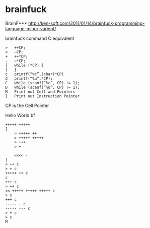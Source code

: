 brainfuck
=========

BrainF***
http://ken-soft.com/2011/01/14/brainfuck-programming-language-minor-varient/

brainfuck command 	C equivalent
```
> 	++CP;
< 	–CP;
+ 	++*CP;
- 	–*CP;
[ 	while (*CP) {
] 	}
c 	printf(“%c”,(char)*CP)
d 	printf(“%u”,*CP);
C 	while (scanf(“%c”, CP) != 1);
D 	while (scanf(“%u”, CP) != 1);
M 	Print out Cell and Pointers
I 	Print out Instruction Pointer
```

CP is the Cell Pointer

Hello World.bf
```
+++++ +++++
[
    > +++++ ++
    > +++++ +++++
    > +++
    > +
 
    <<<< -
]
> ++ c
> + c
+++++ ++ c
c
+++ c
> ++ c
<< +++++ +++++ +++++ c
> c
+++ c
----- - c
----- --- c
> + c
> c
M
```
